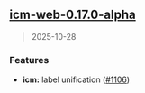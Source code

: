 
<a name="icm-web-0.17.0-alpha"></a>
## [icm-web-0.17.0-alpha](https://github.com/intershop/helm-charts/compare/icm-web-0.14.5...icm-web-0.17.0-alpha)

> 2025-10-28

### Features

* **icm:** label unification ([#1106](https://github.com/intershop/helm-charts/issues/1106))

